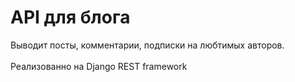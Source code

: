 # API для блога

Выводит посты, комментарии, подписки на любтимых авторов. <br><br>
Реализованно на Django REST framework